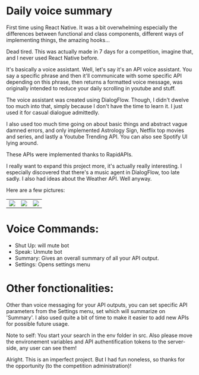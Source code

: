 # Daily voice summary

First time using React Native. It was a bit overwhelming especially the differences between functional and class components, different ways of implementing things, the amazing hooks...

Dead tired. This was actually made in 7 days for a competition, imagine that, and I never used React Native before.

It's basically a voice assistant. Well, let's say it's an API voice assistant. You say a specific phrase and then it'll communicate with some specific API depending on this phrase, then returns a formatted voice message, was originally intended to reduce your daily scrolling in youtube and stuff.

The voice assistant was created using DialogFlow. Though, I didn't dwelve too much into that, simply because I don't have the time to learn it. I just used it for casual dialogue admittedly.

I also used too much time going on about basic things and abstract vague damned errors, and only implemented Astrology Sign, Netflix top movies and series, and lastly a Youtube Trending API. You can also see Spotify UI lying around. 

These APIs were implemented thanks to RapidAPIs.

I really want to expand this project more, it's actually really interesting. I especially discovered that there's a music agent in DialogFlow, too late sadly. I also had ideas about the Weather API. Well anyway.

Here are a few pictures:

<table cellpadding="0">
  <tr style="padding: 0">
    <!-- GitHub Stats Card -->  
    <td valign="top">
        <img src="./pictures/pic1.PNG" /> 
    </td>
    <td valign="top">
        <img src="./pictures/pic2.png"  /> 
     </td>
     <td valign="top">
        <img src="./pictures/pic3.png"  /> 
     </td>
  </tr>
</table>


# Voice Commands: 

- Shut Up: will mute bot
- Speak: Unmute bot
- Summary: Gives an overall summary of all your API output.
- Settings: Opens settings menu

# Other fonctionalities:

Other than voice messaging for your API outputs, you can set specific API parameters from the Settings menu, set which will summarize on 'Summary'. I also used quite a bit of time to make it easier to add new APIs for possible future usage. 

Note to self: You start your search in the env folder in src. Also please move the environement variables and API authentification tokens to the server-side, any user can see them!


Alright. This is an imperfect project. But I had fun noneless, so thanks for the opportunity (to the competition administration)!



